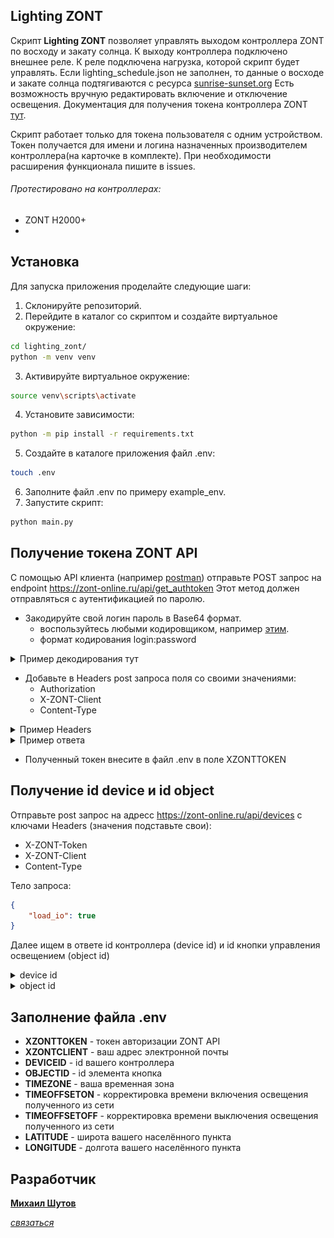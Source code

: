 ## Lighting ZONT
Скрипт **Lighting ZONT** позволяет управлять выходом контроллера
ZONT по восходу и закату солнца. К выходу контроллера
подключено внешнее реле. К реле подключена нагрузка, которой скрипт будет управлять.
Если lighting_schedule.json не заполнен, то данные о восходе 
и закате солнца подтягиваются с ресурса [sunrise-sunset.org](https://sunrise-sunset.org)
Есть возможность вручную редактировать включение и отключение освещения.
Документация для получения токена контроллера ZONT [тут](https://zont-online.ru/api/docs/).

Скрипт работает только для токена пользователя с одним устройством.
Токен получается для имени и логина назначенных производителем контроллера(на карточке в комплекте).
При необходимости расширения функционала пишите в issues. 

###### *Протестировано на контроллерах:*
* ZONT H2000+
*

## Установка
Для запуска приложения проделайте следующие шаги:
1. Склонируйте репозиторий.
2. Перейдите в каталог со скриптом и создайте виртуальное окружение:
```bash
cd lighting_zont/
python -m venv venv
```
3. Активируйте виртуальное окружение:
```bash
source venv\scripts\activate
```
4. Установите зависимости:
```bash
python -m pip install -r requirements.txt
```
5. Создайте в каталоге приложения файл .env:
```bash
touch .env
```
6. Заполните файл .env по примеру example_env.
7. Запустите скрипт:
```bash
python main.py
```

## Получение токена ZONT API
С помощью API клиента (например [postman](https://www.postman.com/downloads/))
отправьте POST запрос на endpoint https://zont-online.ru/api/get_authtoken
Этот метод должен отправляться с аутентификацией по паролю.
+ Закодируйте свой логин пароль в Base64 формат.
    * воспользуйтесь любыми кодировщиком, например [этим](https://www.base64encode.org/).
    * формат кодирования login:password
 
 
<details>
<summary>Пример декодирования тут</summary>

![base64](./data/img/base64.png)

</details>

+ Добавьте в Headers post запроса поля со своими значениями:
    * Authorization
    * X-ZONT-Client
    * Content-Type

<details>
<summary>Пример Headers</summary>

![post_request](./data/img/post_request.png)

</details>

<details>
<summary>Пример ответа</summary>

![response_token](./data/img/response_token.png)

</details>

+ Полученный токен внесите в файл .env в поле XZONTTOKEN

## Получение id device и id object
Отправьте post запрос на адресс https://zont-online.ru/api/devices
c ключами Headers (значения подставьте свои):
* X-ZONT-Token
* X-ZONT-Client
* Content-Type

Тело запроса:
```json
{
    "load_io": true
}
```
Далее ищем в ответе id контроллера (device id) 
и id кнопки управления освещением (object id)

<details>
<summary>device id</summary>

![device_id](./data/img/device_id.png)

</details>
<details>
<summary>object id</summary>

![object_id](./data/img/object_id.png)

</details>

## Заполнение файла .env
+ **XZONTTOKEN** - токен авторизации ZONT API
+ **XZONTCLIENT** - ваш адрес электронной почты
+ **DEVICEID** - id вашего контроллера
+ **OBJECTID** - id элемента кнопка
+ **TIMEZONE** - ваша временная зона
+ **TIMEOFFSETON** - корректировка времени включения освещения полученного из сети
+ **TIMEOFFSETOFF** - корректировка времени выключения освещения полученного из сети
+ **LATITUDE** - широта вашего населённого пункта
+ **LONGITUDE** - долгота вашего населённого пункта

## Разработчик
**[Михаил Шутов](https://github.com/mihvs)**

*[связаться](https://t.me/MihVS)*